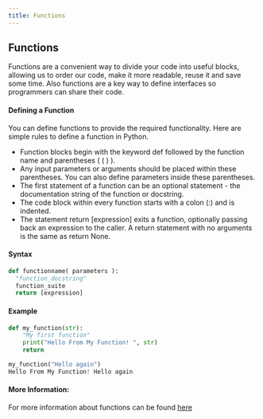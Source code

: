 ```yaml
---
title: Functions
---
```

## Functions

Functions are a convenient way to divide your code into useful blocks, allowing us to order our code, make it more readable, reuse it and save some time. Also functions are a key way to define interfaces so programmers can share their code.

<!-- The article goes here, in GitHub-flavored Markdown. Feel free to add YouTube videos, images, and CodePen/JSBin embeds  -->
#### Defining a Function
You can define functions to provide the required functionality. Here are simple rules to define a function in Python.
 * Function blocks begin with the keyword def followed by the function name and parentheses ( ( ) ).
 * Any input parameters or arguments should be placed within these parentheses. You can also define parameters inside these parentheses.
 * The first statement of a function can be an optional statement - the documentation string of the function or docstring.
 * The code block within every function starts with a colon (:) and is indented.
 * The statement return [expression] exits a function, optionally passing back an expression to the caller. A return statement with no arguments is the same as return None.
 
#### Syntax
```python 
def functionname( parameters ):
  "function_docstring"
  function_suite
  return [expression]
```
#### Example
```python
def my_function(str):
    "My first function"
    print("Hello From My Function! ", str)
    return

my_function("Hello again")
Hello From My Function! Hello again
```

#### More Information:
<!-- Please add any articles you think might be helpful to read before writing the article -->
For more information about functions can be found [here](https://docs.python.org/3/library/functions.html)

